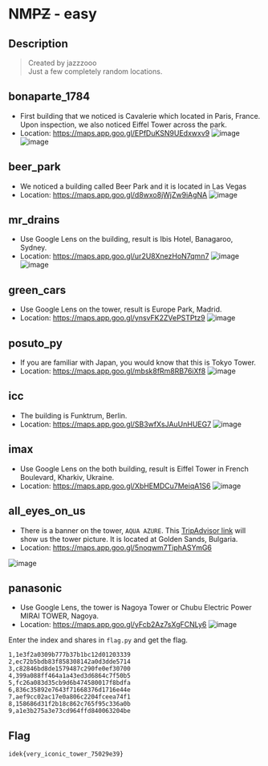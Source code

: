 # NM~~PZ~~ - easy
## Description
> Created by jazzzooo <br>
> Just a few completely random locations.

## bonaparte_1784
- First building that we noticed is Cavalerie which located in Paris, France. Upon inspection, we also noticed Eiffel Tower across the park.
- Location: https://maps.app.goo.gl/EPfDuKSN9UEdxwxv9
![image](https://github.com/user-attachments/assets/4bb8c562-8427-4fe8-a1d3-4e0b58eadd72)
![image](https://github.com/user-attachments/assets/b2ad3466-f8a1-4b7e-95b6-5c2c3117f92c)

## beer_park
- We noticed a building called Beer Park and it is located in Las Vegas
- Location: https://maps.app.goo.gl/d8wxo8jWjZw9iAgNA
![image](https://github.com/user-attachments/assets/e63d2cbc-ec89-4b2a-b73a-dd8fc4c6b0f9)

## mr_drains
- Use Google Lens on the building, result is Ibis Hotel, Banagaroo, Sydney.
- Location: https://maps.app.goo.gl/ur2U8XnezHoN7qmn7
![image](https://github.com/user-attachments/assets/be3d3869-4955-4051-90d4-5ed529415f39)
![image](https://github.com/user-attachments/assets/ece68add-85a3-4554-a6a3-4b93f0024142)

## green_cars
- Use Google Lens on the tower, result is Europe Park, Madrid.
- Location: https://maps.app.goo.gl/ynsvFK2ZVePSTPtz9
![image](https://github.com/user-attachments/assets/e1806a24-35ee-4cbc-a893-fdf66df59149)

## posuto_py
- If you are familiar with Japan, you would know that this is Tokyo Tower.
- Location: https://maps.app.goo.gl/mbsk8fRm8RB76iXf8
![image](https://github.com/user-attachments/assets/a7186cbb-b81a-43b8-bcfd-576d08ab60a6)

## icc
- The building is Funktrum, Berlin.
- Location: https://maps.app.goo.gl/SB3wfXsJAuUnHUEG7
![image](https://github.com/user-attachments/assets/45718451-5ebb-45e1-b31b-e26c0e41f217)

## imax
- Use Google Lens on the both building, result is Eiffel Tower in French Boulevard, Kharkiv, Ukraine.
- Location: https://maps.app.goo.gl/XbHEMDCu7MeiqA1S6
![image](https://github.com/user-attachments/assets/4bb21737-48a2-4df7-905c-8e8744cdd1c6)

## all_eyes_on_us
- There is a banner on the tower, ```AQUA AZURE```. This <a href="https://www.tripadvisor.com/Hotel_Review-g499087-d498488-Reviews-Morsko_Oko_Beach-Golden_Sands_Varna_Province.html#/media/498488/193605633:p/?albumid=101&type=0&category=101">TripAdvisor link</a> will show us the tower picture. It is located at Golden Sands, Bulgaria. 
- Location:  https://maps.app.goo.gl/5noqwm7TiphASYmG6

![image](https://github.com/user-attachments/assets/47bb476e-8670-429f-a744-4dce867493db)

## panasonic
- Use Google Lens, the tower is Nagoya Tower or Chubu Electric Power MIRAI TOWER, Nagoya.
- Location: https://maps.app.goo.gl/yFcb2Az7sXgFCNLy6
![image](https://github.com/user-attachments/assets/f33de303-80f9-4a8b-b44b-28c45102709a)

Enter the index and shares in ```flag.py``` and get the flag.
```
1,1e3f2a0309b777b37b1bc12d01203339 
2,ec72b5bdb83f858308142a0d3dde5714 
3,c82846bd8de1579487c290fe0ef30700 
4,399a088ff464a1a43ed3d6864c7f50b5 
5,fc26a083d35cb9d6b474580017f8bdfa 
6,836c35892e7643f71668376d1716e44e 
7,aef9cc02ac17e0a806c2204fceea74f1 
8,158686d31f2b18c862c765f95c336a0b 
9,a1e3b275a3e73cd964ffd840063204be
```

## Flag
```idek{very_iconic_tower_75029e39}```

